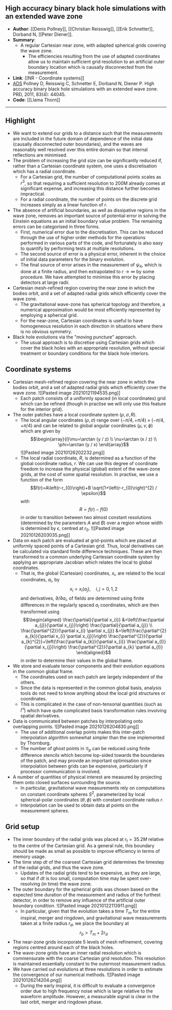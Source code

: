 ## High accuracy binary black hole simulations with an extended wave zone

- **Author**: [[Denis Pollney]], [[Christian Reisswig]], [[Erik Schnetter]], Dorband N, [[Peter Diener]].
- **Summary**:
	- A regular Cartesian near zone, with adapted spherical grids covering the wave zone.
		- The efficiencies resulting from the use of adapted coordinates allow us to maintain sufficient grid resolution to an artificial outer boundary location which is causally disconnected from the measurement.
- **Link**: [[NR - Coordinate systems]]
- [ADS](https://ui.adsabs.harvard.edu/abs/2011PhRvD..83d4045P) Pollney D, Reisswig C, Schnetter E, Dorband N, Diener P. High accuracy binary black hole simulations with an extended wave zone. PRD, 2011, 83(4): 44045.
- **Code**: [[Llama Thorn]]

___

## Highlight

- We want to extend our grids to a distance such that the measurements are included in the future domain of dependence of the initial data (causally disconnected outer boundaries), and the waves are reasonably well resolved over this entire domain so that internal reflections are minimised.
- The problem of increasing the grid size can be significantly reduced if, rather than a Cartesian coordinate system, one uses a discretisation which has a radial coordinate.
	- For a Cartesian grid, the number of computational points scales as $r^{3}$, so that requiring a sufficient resolution to 200M already comes at significant expense, and increasing this distance further becomes impractical.
	- For a radial coordinate, the number of points on the discrete grid increases simply as a linear function of $r$.
- The absence of artificial boundaries, as well as dissipative regions in the wave zone, removes an important source of potential error in solving the Einstein equations as an initial boundary value problem. The remaining errors can be categorised in three forms.
	- First, numerical error due to the discretisation. This can be reduced through the use of higher order methods for the operations performed in various parts of the code, and fortunately is also easy to quantify by performing tests at multiple resolutions.
	- The second source of error is a physical error, inherent in the choice of initial data parameters for the binary evolution.
	- The final source of error arises in the measurement of $\psi_{4}$, which is done at a finite radius, and then extrapolated to $r \rightarrow \infty$ by some procedure. We have attempted to minimise this error by placing detectors at large radii.
- Cartesian mesh-refined region covering the near zone in which the bodies orbit, and a set of adapted radial grids which efficiently cover the wave zone.
	- The gravitational wave-zone has spherical topology and therefore, a numerical approximation would be most efficiently represented by employing a spherical grid.
	- For the near-zone, Cartesian coordinates is useful to have homogeneous resolution in each direction in situations where there is no obvious symmetry.
- Black hole evolutions via the "moving puncture" approach.
	- The usual approach is to discretise using Cartesian grids which cover the black holes with an appropriate resolution, without special treatment or boundary conditions for the black hole interiors.



## Coordinate systems

- Cartesian mesh-refined region covering the near zone in which the bodies orbit, and a set of adapted radial grids which efficiently cover the wave zone.
	![[Pasted image 20210121194535.png]]
	- Each patch consists of a uniformly spaced (in local coordinates) grid which can be refined (though in practise we will only use this feature for the interior grid). 
- The outer patches have a local coordinate system $(\rho, \sigma, R)$. 
	- The local angular coordinates $(\rho, \sigma)$ range over $(-\pi / 4,+\pi / 4) \times(-\pi / 4,+\pi / 4)$ and can be related to global angular coordinates $(\mu, \nu, \phi)$ which are given by$$\begin{array}{l}\mu=\arctan (y / z) \\ \nu=\arctan (x / z) \\ \phi=\arctan (y / x) \end{array}$$
		![[Pasted image 20210126202232.png]]
	- The local radial coordinate, $R$, is determined as a function of the global coordinate radius, $r$. We can use this degree of coordinate freedom to increase the physical (global) extent of the wave-zone grids, at the cost of some spatial resolution. In practise, we use a function of the form  $$f(r)=A\left(r-r_{0}\right)+B \sqrt{1+\left(r-r_{0}\right)^{2} / \epsilon}$$ with $$R=f(r)-f(0)$$ in order to transition between two almost constant resolutions (determined by the parameters $A$ and $B$) over a region whose width is determined by $\epsilon$, centred at $r_{0}$.
		![[Pasted image 20210126203035.png]]
- Data on each patch are evaluated at grid-points which are placed at uniformly spaced points of a Cartesian grid. Thus, local derivatives can be calculated via standard finite difference techniques. These are then transformed to a common underlying Cartesian coordinate system by applying an appropriate Jacobian which relates the local to global coordinates.
	- That is, the global (Cartesian) coordinates, $x_{i}$, are related to the local coordinates, $a_{i}$, by $$x_{i}=x_{i}\left(a_{j}\right), \quad i, j=0,1,2$$ and derivatives, $\partial / \partial a_{i}$, of fields are determined using finite differences in the regularly spaced $a_{i}$ coordinates, which are then transformed using $$\begin{aligned} \frac{\partial}{\partial x_{i}} &=\left(\frac{\partial a_{j}}{\partial x_{j}}\right) \frac{\partial}{\partial a_{j}} \\ \frac{\partial^{2}}{\partial x_{i} \partial x_{j}} &=\left(\frac{\partial^{2} a_{k}}{\partial x_{i} \partial x_{j}}\right) \frac{\partial^{2}}{\partial a_{k}^{2}}+\left(\frac{\partial a_{k}}{\partial x_{i}} \frac{\partial a_{l}}{\partial x_{j}}\right) \frac{\partial^{2}}{\partial a_{k} \partial a_{l}} \end{aligned}$$ in order to determine their values in the global frame.
- We store and evaluate tensor components and their evolution equations in the common global frame.
	- The coordinates used on each patch are largely independent of the others.
	- Since the data is represented in the common global basis, analysis tools do not need to know anything about the local grid structures or coordinates.
	- This is complicated in the case of non-tensorial quantities (such as $\tilde{\Gamma}^{i}$) which have quite complicated basis transformation rules involving spatial derivatives.
- Data is communicated between patches by interpolating onto overlapping points.
	![[Pasted image 20210126204830.png]]
	- The use of additional overlap points makes this inter-patch interpolation algorithm somewhat simpler than the one implemented by Thornburg.
	- The number of ghost points in $\mathcal{G}_{p}$ can be reduced using finite difference stencils which become lop-sided towards the boundaries of the patch, and may provide an important optimisation since interpolation between grids can be expensive, particularly if processor communication is involved.
- A number of quantities of physical interest are measured by projecting them onto closed surfaces surrounding the source.
	- In particular, gravitational wave measurements rely on computations on constant coordinate spheres $S^{2}$, parameterized by local spherical-polar coordinates $(\theta, \phi)$ with constant coordinate radius $r$.
	- Interpolation can be used to obtain data at points on the measurement spheres.
	
## Grid setup

- The inner boundary of the radial grids was placed at $r_{t}=35.2M$ relative to the centre of the Cartesian grid. As a general rule, this boundary should be made as small as possible to improve efficiency in terms of memory usage.
- The time step $dt$ of the coarsest Cartesian grid determines the timestep of the radial grids, and thus the wave zone.
	- Updates of the radial grids tend to be expensive, as they are large, so that if $dt$ is too small, computation time may be spent over-resolving (in time) the wave zone.
- The outer boundary for the spherical grids was chosen based on the expected time duration of the measurement and radius of the furthest detector, in order to remove any influence of the artificial outer boundary condition.
	![[Pasted image 20210122113911.png]]
	- In particular, given that the evolution takes a time $T_{m}$ for the entire inspiral, merger and ringdown, and gravitational wave measurements taken at a finite radius $r_{d}$, we place the boundary at $$r_{b}>T_{m}+2 r_{d}$$
- The near-zone grids incorporate 5 levels of mesh refinement, covering regions centred around each of the black holes.
- The wave-zone grids have an inner radial resolution which is commensurate with the coarse Cartesian grid resolution. This resolution is maintained essentially constant to the outermost measurement radius.
- We have carried out evolutions at three resolutions in order to estimate the convergence of our numerical methods.
	![[Pasted image 20210126214204.png]]
	- During the early inspiral, it is difficult to evaluate a convergence order due to high frequency noise which is large relative to the waveform amplitude. However, a measurable signal is clear in the last orbit, merger and ringdown phase.